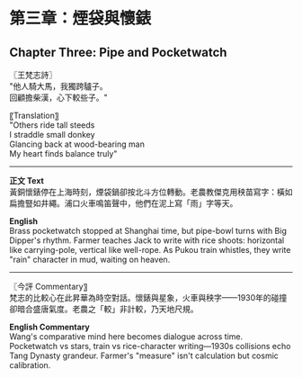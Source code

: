 # 第三章：煙袋與懷錶  
## Chapter Three: Pipe and Pocketwatch

〖王梵志詩〗  
"他人騎大馬，我獨跨驢子。  
回顧擔柴漢，心下較些子。"

〖Translation〗  
"Others ride tall steeds  
I straddle small donkey  
Glancing back at wood-bearing man  
My heart finds balance truly"

---

**正文 Text**  
黃銅懷錶停在上海時刻，煙袋鍋卻按北斗方位轉動。老農教傑克用秧苗寫字：橫如扁擔豎如井繩。浦口火車鳴笛聲中，他們在泥上寫「雨」字等天。

**English**  
Brass pocketwatch stopped at Shanghai time, but pipe-bowl turns with Big Dipper's rhythm. Farmer teaches Jack to write with rice shoots: horizontal like carrying-pole, vertical like well-rope. As Pukou train whistles, they write "rain" character in mud, waiting on heaven.

---

〖今評 Commentary〗  
梵志的比較心在此昇華為時空對話。懷錶與星象，火車與秧字——1930年的碰撞卻暗合盛唐氣度。老農之「較」非計較，乃天地尺規。

**English Commentary**  
Wang's comparative mind here becomes dialogue across time. Pocketwatch vs stars, train vs rice-character writing—1930s collisions echo Tang Dynasty grandeur. Farmer's "measure" isn't calculation but cosmic calibration. 